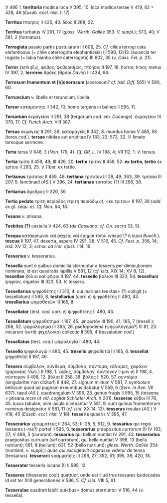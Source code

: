 V 486 1. **territoria** modica loca V 395, 10. loca modica terrae V 419,
62 = 428, 48 (*Euseb. eccl. hist.* II 17).

**Territus** πτόησις II 425, 43. δέος II 268, 22.

**Territus** turbatus IV 291, 17 (*gloss. Werth. Gallée* 353: *V.*
*suppl.*); 573, 40; V 581, 2 (formatus).

**Terrogiata** passio partis pustularum III 606, 25. *Cf.* cilica
terrogi cata elefantiosus (= chile caterrogota elephantiasis) III 599,
12/13. lauiancia ter rogiata (= labia hiantia chile caterrogota) III
602, 35 (*v. Cass. Fel. p.* 21).

**Terror** ἔκπληξις, φόβος, φοβερισμός, πτόησις II 197, 18. horror,
timor, metus IV 397, 2. **terrores** θρόες (θρόοι *David*) III 434, 64.

**Terrosum frumentum et [h]onerosum** (acerosum? *cf. Isid. Diff.*
565) V 580, 60.

**Terruncium** *v.* libella et teruncium, libella.

**Tersor** καταμάκτης II 342, 10. homo tergens in balneo II 595, 11.

**Tersorium** ἐκμαγεῖον II 291, 38 (tergorium *cod. em. Ducange*).
ἐκμαγεῖον III 370, 17. *Cf. Funck Arch.* VIII 387.

**Tersus** ἐκμαγείς II 291, 39. καταμαγείς II 342, 8. mundus homo V 485,
58 (teres *cod.*). **tersae** nitidae aut eruditae IV 183, 22; 573, 32.
*V.* limato tersoque sermone.

**Terta** tersa V 648, 3 (*Non.* 179, 4). *Cf. GR. L.* IV 198, 4; VII
112, 1. *V.* tersus.

**Tertia** τρίτη II 459, 49; III 426, 20. **tertio** τρίτον II 459, 52.
**ex tertio, tertio** ἐκ τρίτου II 293, 25. *V.* lĭber, ex tertio.

**Tertianus** τριταῖος II 459, 48. **tertiana** τριταῖον III 29, 49;
363, 39. τριταία III 207, 5. lenctinadl (*AS.*) V 396, 24. **tertianae**
τριταῖος (?) III 296, 38.

**Tertiarius** ἔφεδρος II 320, 59.

**Tertio pedato** τρίτη περίοδος (τρίτη περιόδῳ *c*), \<ἐκ τρίτου\> II
197, 39 (*add. ex gl. sequ. e*). *Cf. Non.* 64, 18.

**Tesana** *v.* ptisana.

**Tesbites (?)** castella V 424, 63 (*de Cassiano: cf. On. sacra* 53,
5).

**Tesqua** κατάκρημνοι καὶ ῥάχεις καὶ ἔρημοι τόποι ινπερσ̄ (? ἢ ἱεροί
*Buech.*). **tescua** II 197, 47. deserta, aspera IV 291, 38; V 516, 45.
*Cf. Fest. p.* 356, 14; *Isid.* XV 12, 3; *schol. ad Hor. epist.* I 14,
19.

**Tessarius** *v.* tesserarius.

**Tessella** sunt e quibus domicilia sternuntur a tesseris per
diminutionem nominata, id est quadratis lapillis V 581, 12 (*cf.*
*Isid.* XIX 14; XV 8, 12). **tessellae** βόλια καὶ ψῆφοι II 197, 44.
**tessello** βόλιον III 323, 54. **tessellum** ψηφίον, σημεῖον III 323,
53. *V.* tessera.

**Tessellarius** ψηφοθέτης III 310, 4. qui marinas tes\<tas\> (?)
colligit (*v.* tessellatum) II 595, 8. **testellarius** (*corr. e*)
ψηφοθέτης II 480, 43. **tresellarius** ψηφοθετῶν III 165, 8.

**Tessellator** (test. *cod. corr. e*) ψηφοθέτης II 480, 43.

**Tessellatum** ψηφοθέτημα II 197, 45. ψηφωτόν III 190, 41; 165, 7
(tresell.); 268, 52. ψηφολόγημα III 365, 26. psefopodema (ψηφολόγημα?)
III 81, 23. mi­carum (*vertit* ψιχολογία) collectio II 595, 4 (tessalatum
*cod.*)

**Tessellatus** (test. *cod.*) ψηφολογία II 480, 44.

**Tessello** ψηφολογῶ II 480, 45. **tresello** ψηφοθετῶ III 165, 6.
**tessellat** ψηφοθετεῖ II 197, 46.

**Tessera** σύμβολον, σύνθεμα, σύμβολα, σύντομα, κάλαμος, χαράκιν
(χαρακίας *Vulc.*) II 198, 1. κύβος, σύμβολον, σύντονον (-μον *e*) II
198, 4. σύντομον II 498, 12. βόλια II 258, 38. βόλος II 520, 57.
συντόμια (singulariter non dicitur!) II 448, 27. signum militum V 581,
7. symbolum bellicum quod ad pugnam exeuntibus dabatur V 559, 6 (*Serv.
in Aen.* VII 637). tasul (*AS.*), quadrangulum V 396, 23. genus frugis
II 595, 15 (tessena = ptisana *recte ut vid. cogitat Schlutter Arch.* X
201). **tesserae** κύβοι III 76, 45. lusus tabulae, olim iacula
dicebantur V 581, 9. sunt quibus frumentorum numerus designatur V 581,
11 (*cf. Isid.* XX 14, 12). **tesseras** tesulas (*AS.*) V 418, 45
(*Euseb. eccl. hist.* V 18). **tesseris** quadris V 395, 47.

**Tesserarius** γραμματεύς II 264, 53; III 28, 5; 512, 9. **tessarius**
qui regis tesseres (-ras?) portat II 595, 6. **tesserarius** praepositus
currorum (!) IV 183, 27; V 486, 5 (curorum). **tessarius** qui bellum
nuntiat IV 291, 43. **tesserarius** praepositus curruum (*vel*
currorum), qui bella nuntiat V 398, 13 (bella nutriunt); 581, 8
(bellum); 631, 52 (bello nutriunt); *gloss. Werth. Gallée* 354
(nuntiant, *v. suppl.*): *quae qui excogitavit cogitasse videtur de*
tensa (tensarius). **tesserarii** γραμματεῖς III 298, 27; 352, 51; 395,
38; 420, 18.

**Tesserator** tesseris iocans (!) II 595, 12.

**Tesseres** (thesseres *cod.*) quattuor, unde est illud tres tessares
kaidecades id est ter XIIII generationes V 586, 5. *Cf. Isid.* VIII 5,
61.

**Tesserulae** quadrati lapilli qui\<bus\> domus sternuntur V 516, 44
(*v.* tessella).
